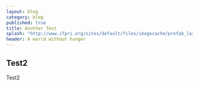 ```yaml
---
layout: blog
category: blog
published: true
title: Another Test
splash: "http://www.ifpri.org/sites/default/files/imagecache/prefab_large/berlin_GFPR240.png"
header: A world without hunger
---
```


## Test2

Test2
